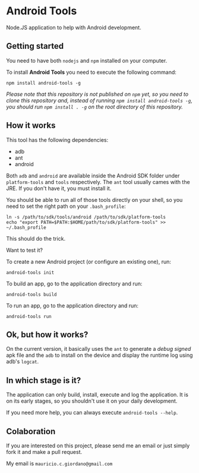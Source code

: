 Android Tools
=============

Node.JS application to help with Android development.

## Getting started

You need to have both `nodejs` and `npm` installed on your computer.

To install **Android Tools** you need to execute the following command:

```shell
npm install android-tools -g
```

*Please note that this repository is not published on `npm` yet, so you need to clone this repository and, instead of running `npm install android-tools -g`, you should run `npm install . -g` on the root directory of this repository.*

## How it works

This tool has the following dependencies:

+ adb
+ ant
+ android

Both `adb` and `android` are available inside the Android SDK folder under `platform-tools` and `tools` respectively. The `ant` tool usually cames with the JRE. If you don't have it, you must install it.

You should be able to run all of those tools directly on your shell, so you need to set the right path on your `.bash_profile`:

```shell
ln -s /path/to/sdk/tools/android /path/to/sdk/platform-tools
echo "export PATH=$PATH:$HOME/path/to/sdk/platform-tools" >> ~/.bash_profile
```

This should do the trick.

Want to test it?

To create a new Android project (or configure an existing one), run:

```shell
android-tools init
```

To build an app, go to the application directory and run:

```shell
android-tools build
```

To run an app, go to the application directory and run:

```shell
android-tools run
```

## Ok, but how it works?

On the current version, it basically uses the `ant` to generate a *debug signed* apk file and the `adb` to install on the device and display the runtime log using adb's `logcat`.

## In which stage is it?

The application can only build, install, execute and log the application. It is on its early stages, so you shouldn't use it on your daily development.

If you need more help, you can always execute `android-tools --help`.

## Colaboration

If you are interested on this project, please send me an email or just simply fork it and make a pull request.

My email is `mauricio.c.giordano@gmail.com`
